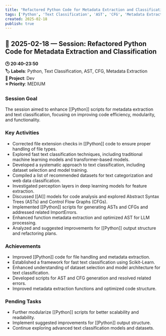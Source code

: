 ```yaml
---
title: "Refactored Python Code for Metadata Extraction and Classification"
tags: ['Python', 'Text Classification', 'AST', 'CFG', 'Metadata Extraction']
created: 2025-02-18
publish: true
---
```


## 📅 2025-02-18 — Session: Refactored Python Code for Metadata Extraction and Classification

**🕒 20:40–23:50**  
**🏷️ Labels**: Python, Text Classification, AST, CFG, Metadata Extraction  
**📂 Project**: Dev  
**⭐ Priority**: MEDIUM  


### Session Goal
The session aimed to enhance [[Python]] scripts for metadata extraction and text classification, focusing on improving code efficiency, modularity, and functionality.

### Key Activities
- Corrected file extension checks in [[Python]] code to ensure proper handling of file types.
- Explored fast text classification techniques, including traditional machine learning models and transformer-based models.
- Developed a systematic approach to text classification, including dataset selection and model training.
- Compiled a list of recommended datasets for text categorization and web data classification.
- Investigated perception layers in deep learning models for feature extraction.
- Discussed [[AI]] models for code analysis and explored Abstract Syntax Trees (ASTs) and Control Flow Graphs (CFGs).
- Implemented [[Python]] scripts for generating ASTs and CFGs and addressed related ImportErrors.
- Enhanced function metadata extraction and optimized AST for LLM processing.
- Analyzed and suggested improvements for [[Python]] output structure and refactoring plans.

### Achievements
- Improved [[Python]] code for file handling and metadata extraction.
- Established a framework for fast text classification using Scikit-Learn.
- Enhanced understanding of dataset selection and model architecture for text classification.
- Developed scripts for AST and CFG generation and resolved related errors.
- Improved metadata extraction functions and optimized code structure.

### Pending Tasks
- Further modularize [[Python]] scripts for better scalability and readability.
- Implement suggested improvements for [[Python]] output structure.
- Continue exploring advanced text classification models and datasets.

